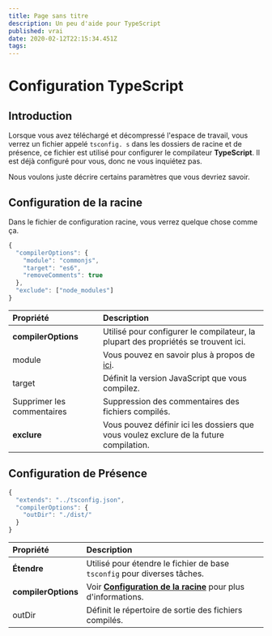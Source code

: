 ```yaml
---
title: Page sans titre
description: Un peu d'aide pour TypeScript
published: vrai
date: 2020-02-12T22:15:34.451Z
tags:
---
```


# Configuration TypeScript

## Introduction

Lorsque vous avez téléchargé et décompressé l'espace de travail, vous verrez un fichier appelé `tsconfig. s` dans les dossiers de racine et de présence, ce fichier est utilisé pour configurer le compilateur **TypeScript**. Il est déjà configuré pour vous, donc ne vous inquiétez pas.

Nous voulons juste décrire certains paramètres que vous devriez savoir.

## Configuration de la racine

Dans le fichier de configuration racine, vous verrez quelque chose comme ça.

```javascript
{
  "compilerOptions": {
    "module": "commonjs",
    "target": "es6",
    "removeComments": true
  },
  "exclude": ["node_modules"]
}
```

| Propriété                  | Description                                                                                              |
|:-------------------------- |:-------------------------------------------------------------------------------------------------------- |
| **compilerOptions**        | Utilisé pour configurer le compilateur, la plupart des propriétés se trouvent ici.                       |
| module                     | Vous pouvez en savoir plus à propos de [ici](https://www.typescriptlang.org/docs/handbook/modules.html). |
| target                     | Définit la version JavaScript que vous compilez.                                                         |
| Supprimer les commentaires | Suppression des commentaires des fichiers compilés.                                                      |
| **exclure**                | Vous pouvez définir ici les dossiers que vous voulez exclure de la future compilation.                   |

## Configuration de Présence

```javascript
{
  "extends": "../tsconfig.json",
  "compilerOptions": {
    "outDir": "./dist/"
  }
}
```

| Propriété           | Description                                                                                                |
|:------------------- |:---------------------------------------------------------------------------------------------------------- |
| **Étendre**         | Utilisé pour étendre le fichier de base `tsconfig` pour diverses tâches.                                   |
| **compilerOptions** | Voir [**Configuration de la racine**](/dev/presence/tsconfig#root-configuration) pour plus d'informations. |
| outDir              | Définit le répertoire de sortie des fichiers compilés.                                                     |